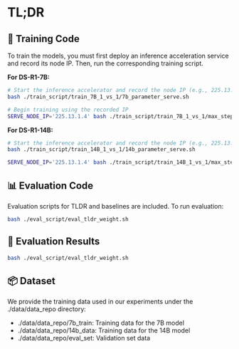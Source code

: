 # TL;DR

## 🔧 Training Code

To train the models, you must first deploy an inference acceleration service and record its node IP. Then, run the corresponding training script.

**For DS-R1-7B:**

```bash
# Start the inference accelerator and record the node IP (e.g., 225.13.1.4)
bash ./train_script/train_7B_1_vs_1/7b_parameter_serve.sh

# Begin training using the recorded IP
SERVE_NODE_IP='225.13.1.4' bash ./train_script/train_7B_1_vs_1/max_step_2000_eval_step_32_init_1_vs_1.sh 
```
**For DS-R1-14B:**
```bash
# Start the inference accelerator and record the node IP (e.g., 225.13.1.4)
bash ./train_script/train_14B_1_vs_1/14b_parameter_serve.sh

SERVE_NODE_IP='225.13.1.4' bash ./train_script/train_14B_1_vs_1/max_step_2000_eval_step_32_init_1_vs_1.sh
```

## 📊 Evaluation Code
Evaluation scripts for TLDR and baselines are included. To run evaluation:

```bash
bash ./eval_script/eval_tldr_weight.sh
```

## 📁 Evaluation Results
```bash
bash ./eval_script/eval_tldr_weight.sh
```

## 📦 Dataset
We provide the training data used in our experiments under the ./data/data_repo directory:
- ./data/data_repo/7b_train: Training data for the 7B model  
- ./data/data_repo/14b_data: Training data for the 14B model  
- ./data/data_repo/eval_set: Validation set data
